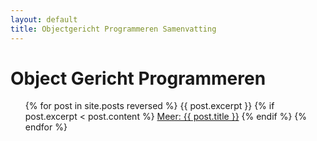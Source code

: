 ```yaml
---
layout: default
title: Objectgericht Programmeren Samenvatting
---
```


# Object Gericht Programmeren

<ul>
    {% for post in site.posts reversed %}
        {{ post.excerpt }}
        {% if post.excerpt < post.content %}
        <a href="{{ site.github.url }}{{ post.url }}">Meer: {{ post.title }}</a>
        {% endif %}
    {% endfor %}
</ul>
